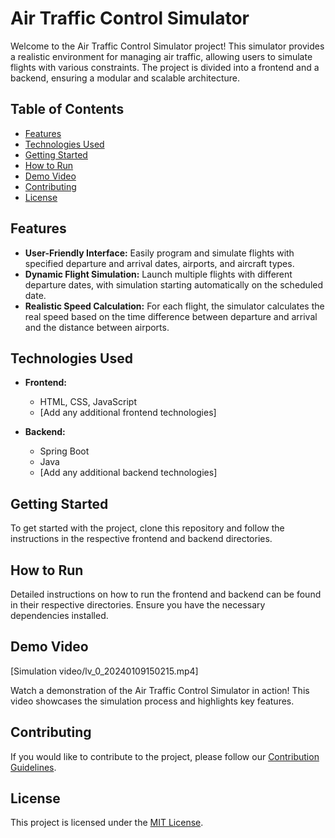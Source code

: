 # Air Traffic Control Simulator

Welcome to the Air Traffic Control Simulator project! This simulator provides a realistic environment for managing air traffic, allowing users to simulate flights with various constraints. The project is divided into a frontend and a backend, ensuring a modular and scalable architecture.

## Table of Contents
- [Features](#features)
- [Technologies Used](#technologies-used)
- [Getting Started](#getting-started)
- [How to Run](#how-to-run)
- [Demo Video](#demo-video)
- [Contributing](#contributing)
- [License](#license)

## Features
- **User-Friendly Interface:** Easily program and simulate flights with specified departure and arrival dates, airports, and aircraft types.
- **Dynamic Flight Simulation:** Launch multiple flights with different departure dates, with simulation starting automatically on the scheduled date.
- **Realistic Speed Calculation:** For each flight, the simulator calculates the real speed based on the time difference between departure and arrival and the distance between airports.

## Technologies Used
- **Frontend:**
  - HTML, CSS, JavaScript
  - [Add any additional frontend technologies]

- **Backend:**
  - Spring Boot
  - Java
  - [Add any additional backend technologies]

## Getting Started
To get started with the project, clone this repository and follow the instructions in the respective frontend and backend directories.

## How to Run
Detailed instructions on how to run the frontend and backend can be found in their respective directories. Ensure you have the necessary dependencies installed.

## Demo Video
[Simulation video/lv_0_20240109150215.mp4]

Watch a demonstration of the Air Traffic Control Simulator in action! This video showcases the simulation process and highlights key features.

## Contributing
If you would like to contribute to the project, please follow our [Contribution Guidelines](CONTRIBUTING.md).

## License
This project is licensed under the [MIT License](LICENSE.md).

